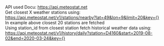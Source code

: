 API used Docu: https://api.meteostat.net  
Get closest X weather stations using:  
https://api.meteostat.net/v1/stations/nearby?lat=49&lon=9&limit=20&key={}  
In example above closest 20 stations are fetched  
Using station_id from closest station fetch historical weather data using:  
https://api.meteostat.net/v1/history/daily?station=D4160&start=2019-08-02&end=2020-03-24&key={}
